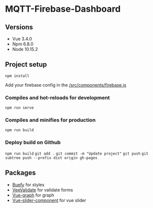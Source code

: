 # MQTT-Firebase-Dashboard

## Versions

* Vue 3.4.0
* Npm 6.8.0
* Node 10.15.2

## Project setup
```
npm install
```
Add your firebase config in the [/src/components/firebase.js](https://github.com/KevinJordil/MQTT-Firebase-Dashboard/blob/master/src/components/firebase.js)

### Compiles and hot-reloads for development
```
npm run serve
```

### Compiles and minifies for production
```
npm run build
```

### Deploy build on Github

`npm run build`
`git add .`
`git commit -m "Update project"`
`git push`
`git subtree push --prefix dist origin gh-pages`

## Packages

* [Buefy](https://buefy.org/documentation) for styles
* [VeeValidate](https://baianat.github.io/vee-validate) for validate forms
* [Vue-graph](https://github.com/juijs/vue-graph) for graph
* [Vue-slider-component](https://github.com/NightCatSama/vue-slider-component) for vue slider
